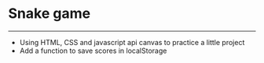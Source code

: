 <h1>Snake game</h1>
<hr />
<ul>
  <li>Using HTML, CSS and javascript api canvas to practice a little project</li>
  <li>Add a function to save scores in localStorage</li>
</ul>
